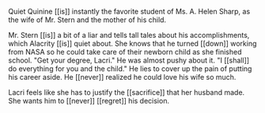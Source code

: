 Quiet Quinine [[is]] instantly the favorite student of Ms. A. Helen Sharp, as the wife of Mr. Stern and the mother of his child.  
  
Mr. Stern [[is]] a bit of a liar and tells tall tales about his accomplishments, which Alacrity [[is]] quiet about. She knows that he turned [[down]] working from NASA so he could take care of their newborn child as she finished school. "Get your degree, Lacri." He was almost pushy about it. "I [[shall]] do everything for you and the child." He lies to cover up the pain of putting his career aside. He [[never]] realized he could love his wife so much.  
  
Lacri feels like she has to justify the [[sacrifice]] that her husband made. She wants him to [[never]] [[regret]] his decision.